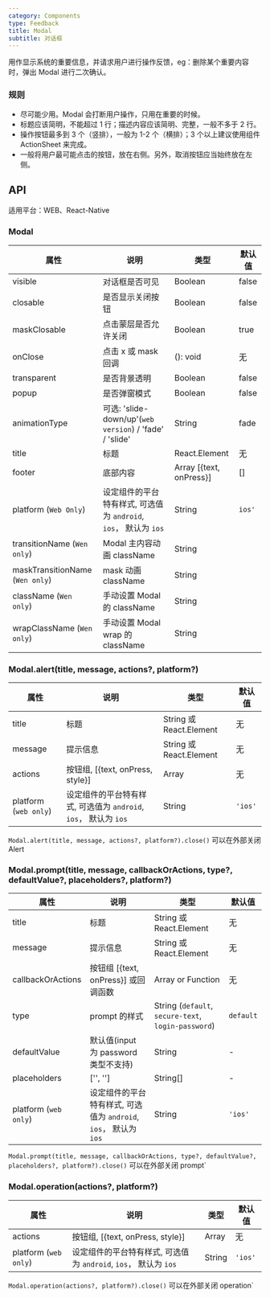 ```yaml
---
category: Components
type: Feedback
title: Modal
subtitle: 对话框
---
```


用作显示系统的重要信息，并请求用户进行操作反馈，eg：删除某个重要内容时，弹出 Modal 进行二次确认。

### 规则
- 尽可能少用。Modal 会打断用户操作，只用在重要的时候。
- 标题应该简明，不能超过 1 行；描述内容应该简明、完整，一般不多于 2 行。
- 操作按钮最多到 3 个（竖排），一般为 1-2 个（横排）；3 个以上建议使用组件 ActionSheet 来完成。
- 一般将用户最可能点击的按钮，放在右侧。另外，取消按钮应当始终放在左侧。


## API

适用平台：WEB、React-Native

### Modal

属性 | 说明 | 类型 | 默认值
----|-----|------|------
| visible | 对话框是否可见 | Boolean | false |
| closable | 是否显示关闭按钮 | Boolean | false |
| maskClosable | 点击蒙层是否允许关闭 | Boolean | true |
| onClose | 点击 x 或 mask 回调 | (): void | 无 |
| transparent | 是否背景透明 | Boolean | false |
| popup | 是否弹窗模式 | Boolean | false |
| animationType | 可选: 'slide-down/up'(`web version`) / 'fade' / 'slide' | String | fade |
| title | 标题 | React.Element | 无 |
| footer | 底部内容 | Array [{text, onPress}] | [] |
| platform (`Web Only`) | 设定组件的平台特有样式, 可选值为 `android`, `ios`， 默认为 `ios` | String | `ios'`|
| transitionName (`Wen only`) | Modal 主内容动画 className | String | |
| maskTransitionName (`Wen only`) | mask 动画 className | String | |
| className (`Wen only`) | 手动设置 Modal 的 className | String | |
| wrapClassName (`Wen only`) | 手动设置 Modal wrap 的 className | String | |

### Modal.alert(title, message, actions?, platform?)

属性 | 说明 | 类型 | 默认值
----|-----|------|------
| title | 标题  | String 或 React.Element | 无  |
| message  | 提示信息  | String 或 React.Element  | 无  |
| actions | 按钮组, [{text, onPress, style}] | Array | 无  |
| platform (`web only`) |  设定组件的平台特有样式, 可选值为 `android`, `ios`， 默认为 `ios`  | String | `'ios'`|

`Modal.alert(title, message, actions?, platform?).close()` 可以在外部关闭 Alert

### Modal.prompt(title, message, callbackOrActions, type?, defaultValue?, placeholders?, platform?)

属性 | 说明 | 类型 | 默认值
----|-----|------|------
| title | 标题  | String 或 React.Element | 无  |
| message  | 提示信息  | String 或 React.Element  | 无  |
| callbackOrActions  | 按钮组 [{text, onPress}] 或回调函数  | Array or Function | 无  |
| type | prompt 的样式 | String (`default`, `secure-text`, `login-password`)|  `default`  |
| defaultValue | 默认值(input 为 password 类型不支持) | String | -  |
| placeholders | ['', '']  | String[] | -  |
| platform (`web only`) |  设定组件的平台特有样式, 可选值为 `android`, `ios`， 默认为 `ios`  | String | `'ios'`|


`Modal.prompt(title, message, callbackOrActions, type?, defaultValue?, placeholders?, platform?).close()` 可以在外部关闭 prompt`

### Modal.operation(actions?, platform?)

属性 | 说明 | 类型 | 默认值
----|-----|------|------
| actions | 按钮组, [{text, onPress, style}] | Array | 无  |
| platform (`web only`) |  设定组件的平台特有样式, 可选值为 `android`, `ios`， 默认为 `ios`  | String | `'ios'`|

`Modal.operation(actions?, platform?).close()` 可以在外部关闭 operation`
